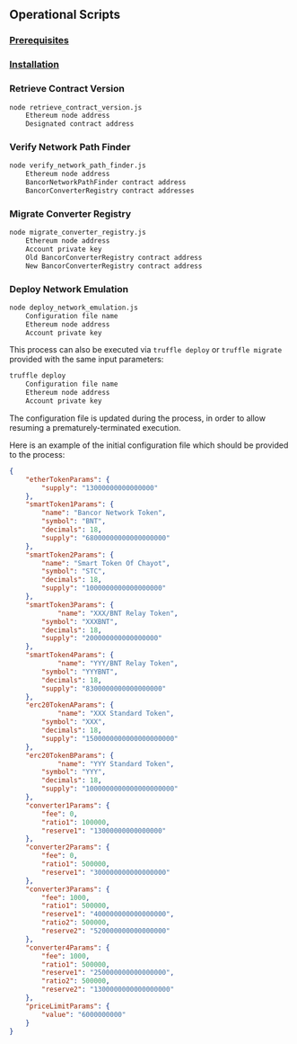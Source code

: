 ## Operational Scripts

### [Prerequisites](../../README.md#prerequisites)

### [Installation](../../README.md#installation)

### Retrieve Contract Version

```bash
node retrieve_contract_version.js
    Ethereum node address
    Designated contract address
```

### Verify Network Path Finder

```bash
node verify_network_path_finder.js
    Ethereum node address
    BancorNetworkPathFinder contract address
    BancorConverterRegistry contract addresses
```

### Migrate Converter Registry

```bash
node migrate_converter_registry.js
    Ethereum node address
    Account private key
    Old BancorConverterRegistry contract address
    New BancorConverterRegistry contract address
```

### Deploy Network Emulation

```bash
node deploy_network_emulation.js
    Configuration file name
    Ethereum node address
    Account private key
```

This process can also be executed via `truffle deploy` or `truffle migrate` provided with the same input parameters:
```bash
truffle deploy
    Configuration file name
    Ethereum node address
    Account private key
```

The configuration file is updated during the process, in order to allow resuming a prematurely-terminated execution.

Here is an example of the initial configuration file which should be provided to the process:
```json
{
    "etherTokenParams": {
        "supply": "13000000000000000"
    },
    "smartToken1Params": {
        "name": "Bancor Network Token",
        "symbol": "BNT",
        "decimals": 18,
        "supply": "68000000000000000000"
    },
    "smartToken2Params": {
        "name": "Smart Token Of Chayot",
        "symbol": "STC",
        "decimals": 18,
        "supply": "1000000000000000000"
    },
    "smartToken3Params": {
            "name": "XXX/BNT Relay Token",
        "symbol": "XXXBNT",
        "decimals": 18,
        "supply": "200000000000000000"
    },
    "smartToken4Params": {
            "name": "YYY/BNT Relay Token",
        "symbol": "YYYBNT",
        "decimals": 18,
        "supply": "8300000000000000000"
    },
    "erc20TokenAParams": {
            "name": "XXX Standard Token",
        "symbol": "XXX",
        "decimals": 18,
        "supply": "1500000000000000000000"
    },
    "erc20TokenBParams": {
            "name": "YYY Standard Token",
        "symbol": "YYY",
        "decimals": 18,
        "supply": "1000000000000000000000"
    },
    "converter1Params": {
        "fee": 0,
        "ratio1": 100000,
        "reserve1": "13000000000000000"
    },
    "converter2Params": {
        "fee": 0,
        "ratio1": 500000,
        "reserve1": "300000000000000000"
    },
    "converter3Params": {
        "fee": 1000,
        "ratio1": 500000,
        "reserve1": "400000000000000000",
        "ratio2": 500000,
        "reserve2": "520000000000000000"
    },
    "converter4Params": {
        "fee": 1000,
        "ratio1": 500000,
        "reserve1": "250000000000000000",
        "ratio2": 500000,
        "reserve2": "1300000000000000000"
    },
    "priceLimitParams": {
        "value": "6000000000"
    }
}
```
